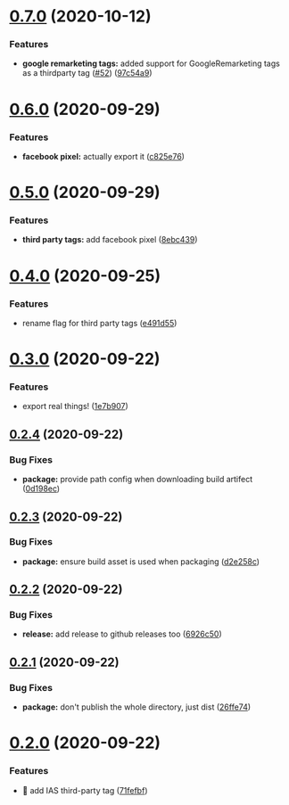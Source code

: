 # [0.7.0](https://github.com/guardian/commercial-core/compare/v0.6.0...v0.7.0) (2020-10-12)


### Features

* **google remarketing tags:** added support for GoogleRemarketing tags as a thirdparty tag ([#52](https://github.com/guardian/commercial-core/issues/52)) ([97c54a9](https://github.com/guardian/commercial-core/commit/97c54a90775e493008604bef12056b43d7be5e30))

# [0.6.0](https://github.com/guardian/commercial-core/compare/v0.5.0...v0.6.0) (2020-09-29)


### Features

* **facebook pixel:** actually export it ([c825e76](https://github.com/guardian/commercial-core/commit/c825e76d13e2f230f28d5d12831c21a358a84b53))

# [0.5.0](https://github.com/guardian/commercial-core/compare/v0.4.0...v0.5.0) (2020-09-29)


### Features

* **third party tags:** add facebook pixel ([8ebc439](https://github.com/guardian/commercial-core/commit/8ebc4392adde8ab34d3f24c599a9910e8ea4d402))

# [0.4.0](https://github.com/guardian/commercial-core/compare/v0.3.0...v0.4.0) (2020-09-25)


### Features

* rename flag for third party tags ([e491d55](https://github.com/guardian/commercial-core/commit/e491d5502cb7017ecdeb3ffa364992c0119a0c26))

# [0.3.0](https://github.com/guardian/commercial-core/compare/v0.2.4...v0.3.0) (2020-09-22)


### Features

* export real things! ([1e7b907](https://github.com/guardian/commercial-core/commit/1e7b9072752a7186ce03dcf13c38d9ad369c4cd7))

## [0.2.4](https://github.com/guardian/commercial-core/compare/v0.2.3...v0.2.4) (2020-09-22)


### Bug Fixes

* **package:** provide path config when downloading build artifect ([0d198ec](https://github.com/guardian/commercial-core/commit/0d198ec084879524f0671554c5661fac48dbfbd1))

## [0.2.3](https://github.com/guardian/commercial-core/compare/v0.2.2...v0.2.3) (2020-09-22)


### Bug Fixes

* **package:** ensure build asset is used when packaging ([d2e258c](https://github.com/guardian/commercial-core/commit/d2e258c6b22f2654453f78074c57ae472609ffc4))

## [0.2.2](https://github.com/guardian/commercial-core/compare/v0.2.1...v0.2.2) (2020-09-22)


### Bug Fixes

* **release:** add release to github releases too ([6926c50](https://github.com/guardian/commercial-core/commit/6926c50328da626ac2a049d17b665b6515bfa1be))

## [0.2.1](https://github.com/guardian/commercial-core/compare/v0.2.0...v0.2.1) (2020-09-22)


### Bug Fixes

* **package:** don't publish the whole directory, just dist ([26ffe74](https://github.com/guardian/commercial-core/commit/26ffe74905196d2fde318f246f67add22dcab412))

# [0.2.0](https://github.com/guardian/commercial-core/compare/v0.1.1...v0.2.0) (2020-09-22)


### Features

* 🎸 add IAS third-party tag ([71fefbf](https://github.com/guardian/commercial-core/commit/71fefbf87a50f4fff54d6a69e1c50e6f234f669f))
